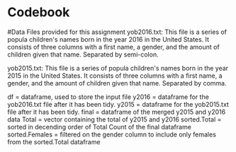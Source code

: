 # Codebook

#Data Files provided for this assignment
yob2016.txt: This file is a series of popula children's names born in the year 2016 in the United States.  It consists of three columns with a first name, a gender, and the amount of children given that name.  Separated by semi-colon.

yob2015.txt: This file is a series of popula children's names born in the year 2015 in the United States.  It consists of three columns with a first name, a gender, and the amount of children given that name.  Separated by comma.

df = dataframe, used to store the input file 
y2016 = dataframe for the yob2016.txt file after it has been tidy.
y2015 = dataframe for the yob2015.txt file after it has been tidy.
final = dataframe of the merged y2015 and y2016 data
Total = vector containing the total of y2015 and y2016
sorted.Total = sorted in decending order of Total Count of the final dataframe
sorted.Females = filtered on the gender column to include only females from the sorted.Total dataframe
